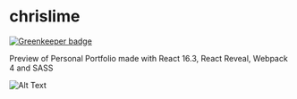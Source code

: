 # chrislime

[![Greenkeeper badge](https://badges.greenkeeper.io/cli53/chrislime.svg)](https://greenkeeper.io/)

Preview of Personal Portfolio made with React 16.3, React Reveal, Webpack 4 and SASS

![Alt Text](https://i.imgur.com/9BPDF1P.gif)
